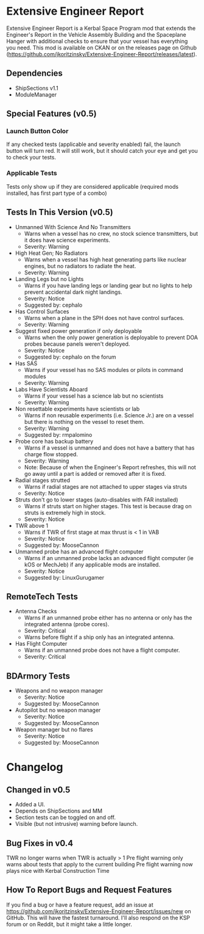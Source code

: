 # Extensive Engineer Report
Extensive Engineer Report is a Kerbal Space Program mod that extends the Engineer's Report in the Vehicle Assembly Building and the Spaceplane Hanger with additional checks to ensure that your vessel has everything you need.
This mod is available on CKAN or on the releases page on Github (https://github.com/jkoritzinsky/Extensive-Engineer-Report/releases/latest).
## Dependencies
* ShipSections v1.1
* ModuleManager
## Special Features (v0.5)
### Launch Button Color
If any checked tests (applicable and severity enabled) fail, the launch button will turn red.  It will still work, but it should catch your eye and get you to check your tests.

### Applicable Tests
Tests only show up if they are considered applicable (required mods installed, has first part type of a combo)

## Tests In This Version (v0.5)
* Unmanned With Science And No Transmitters
  * Warns when a vessel has no crew, no stock science transmitters, but it does have science experiments.
  * Severity: Warning
* High Heat Gen; No Radiators
  * Warns when a vessel has high heat generating parts like nuclear engines, but no radiators to radiate the heat.
  * Severity: Warning
* Landing Legs but no Lights
  * Warns if you have landing legs or landing gear but no lights to help prevent accidental dark night landings.
  * Severity: Notice
  * Suggested by: cephalo
* Has Control Surfaces
  * Warns when a plane in the SPH does not have control surfaces.
  * Severity: Warning
* Suggest fixed power generation if only deployable
  * Warns when the only power generation is deployable to prevent DOA probes because panels weren't deployed.
  * Severity: Notice
  * Suggested by: cephalo on the forum
* Has SAS
  * Warns if your vessel has no SAS modules or pilots in command modules
  * Severity: Warning
* Labs Have Scientists Aboard
  * Warns if your vessel has a science lab but no scientists
  * Severity: Warning
* Non resettable experiments have scientists or lab
  * Warns if non reusable experiments (i.e. Science Jr.) are on a vessel but there is nothing on the vessel to reset them.
  * Severity: Warning
  * Suggested by: rmpalomino
* Probe core has backup battery
  * Warns if a vessel is unmanned and does not have a battery that has charge flow stopped.
  * Severity: Warning
  * Note: Because of when the Engineer's Report refreshes, this will not go away until a part is added or removed after it is fixed.
* Radial stages strutted
  * Warns if radial stages are not attached to upper stages via struts
  * Severity: Notice
* Struts don't go to lower stages (auto-disables with FAR installed)
  * Warns if struts start on higher stages.  This test is because drag on struts is extremely high in stock.
  * Severity: Notice
* TWR above 1
  * Warns if TWR of first stage at max thrust is < 1 in VAB
  * Severity: Notice
  * Suggested by: MooseCannon
* Unmanned probe has an advanced flight computer
  * Warns if an unmanned probe lacks an advanced flight computer (ie kOS or MechJeb) if any applicable mods are installed.
  * Severity: Notice
  * Suggested by: LinuxGurugamer

## RemoteTech Tests
* Antenna Checks
  * Warns if an unmanned probe either has no antenna or only has the integrated antenna (probe cores).
  * Severity: Critical
  * Warns before flight if a ship only has an integrated antenna.
* Has Flight Computer
  * Warns if an unmanned probe does not have a flight computer.
  * Severity: Critical

## BDArmory Tests
* Weapons and no weapon manager
  * Severity: Notice
  * Suggested by: MooseCannon
* Autopilot but no weapon manager
  * Severity: Notice
  * Suggested by: MooseCannon
* Weapon manager but no flares
  * Severity: Notice
  * Suggested by: MooseCannon


# Changelog

## Changed in v0.5
* Added a UI.
* Depends on ShipSections and MM
* Section tests can be toggled on and off.
* Visible (but not intrusive) warning before launch.
## Bug Fixes in v0.4
TWR no longer warns when TWR is actually > 1
Pre flight warning only warns about tests that apply to the current building
Pre flight warning now plays nice with Kerbal Construction Time


## How To Report Bugs and Request Features
If you find a bug or have a feature request, add an issue at https://github.com/jkoritzinsky/Extensive-Engineer-Report/issues/new on GitHub. This will have the fastest turnaround.  I'll also respond on the KSP forum or on Reddit, but it might take a little longer.
